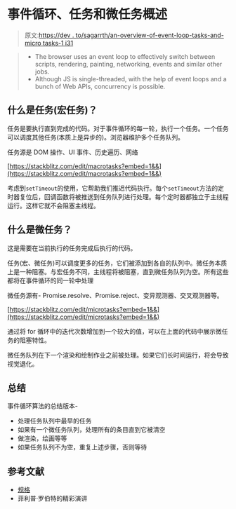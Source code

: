 # 事件循环、任务和微任务概述

> 原文:[https://dev . to/sagarrth/an-overview-of-event-loop-tasks-and-micro tasks-1 i31](https://dev.to/sagarrth/an-overview-of-event-loop-tasks-and-microtasks-1i31)

> *   The browser uses an event loop to effectively switch between scripts, rendering, painting, networking, events and similar other jobs.
> *   Although JS is single-threaded, with the help of event loops and a bunch of Web APIs, concurrency is possible.

## [](#what-is-task-macro-task)什么是任务(宏任务)？

任务是要执行直到完成的代码。对于事件循环的每一轮，执行一个任务。一个任务可以调度其他任务(本质上是异步的)。浏览器维护多个任务队列。

任务源是 DOM 操作、UI 事件、历史遍历、网络

[https://stackblitz.com/edit/macrotasks?embed=1&&](https://stackblitz.com/edit/macrotasks?embed=1&&)

考虑到`setTimeout`的使用，它帮助我们推迟代码执行。每个`setTimeout`方法的定时器复位后，回调函数将被推送到任务队列进行处理。每个定时器都独立于主线程运行。这样它就不会阻塞主线程。

## [](#what-is-microtask)什么是微任务？

这是需要在当前执行的任务完成后执行的代码。

任务(宏、微任务)可以调度更多的任务，它们被添加到各自的队列中。微任务本质上是一种阻塞。与宏任务不同，主线程将被阻塞，直到微任务队列为空。所有这些都将在事件循环的同一轮中处理

微任务源有- Promise.resolve、Promise.reject、变异观测器、交叉观测器等。

[https://stackblitz.com/edit/microtasks?embed=1&&](https://stackblitz.com/edit/microtasks?embed=1&&)

通过将 for 循环中的迭代次数增加到一个较大的值，可以在上面的代码中展示微任务的阻塞特性。

微任务队列在下一个渲染和绘制作业之前被处理。如果它们长时间运行，将会导致视觉退化。

## [](#summary)总结

事件循环算法的总结版本-

*   处理任务队列中最早的任务
*   如果有一个微任务队列，处理所有的条目直到它被清空
*   做渲染，绘画等等
*   如果任务队列不为空，重复上述步骤，否则等待

## [](#references)参考文献

*   [规格](https://html.spec.whatwg.org/multipage/webappapis.html#event-loops)
*   菲利普·罗伯特的精彩演讲
